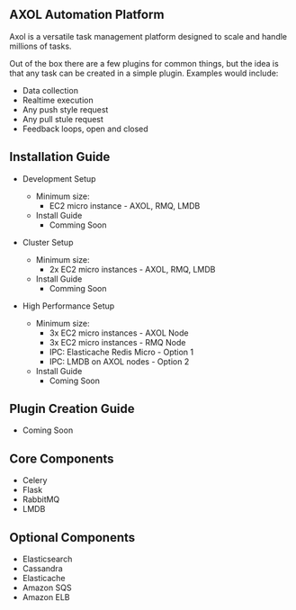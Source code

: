 AXOL Automation Platform
------------------------

Axol is a versatile task management platform designed to scale and handle millions of tasks.

Out of the box there are a few plugins for common things, but the idea is that any task can 
be created in a simple plugin. Examples would include:
* Data collection
* Realtime execution
* Any push style request
* Any pull stule request
* Feedback loops, open and closed

Installation Guide
------------------
* Development Setup
  * Minimum size: 
    * EC2 micro instance - AXOL, RMQ, LMDB
  * Install Guide
    * Comming Soon

* Cluster Setup
  * Minimum size: 
    * 2x EC2 micro instances - AXOL, RMQ, LMDB
  * Install Guide
    * Comming Soon

* High Performance Setup
  * Minimum size:
    * 3x EC2 micro instances - AXOL Node
    * 3x EC2 micro instances - RMQ Node
    * IPC: Elasticache Redis Micro - Option 1
    * IPC: LMDB on AXOL nodes - Option 2
  * Install Guide
    * Coming Soon

Plugin Creation Guide
---------------------
* Coming Soon

Core Components
---------------
* Celery
* Flask
* RabbitMQ
* LMDB

Optional Components
-------------------
* Elasticsearch
* Cassandra
* Elasticache
* Amazon SQS
* Amazon ELB

